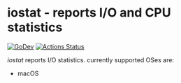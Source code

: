 # iostat - reports I/O and CPU statistics

[![GoDev][godev-image]][godev-url]
[![Actions Status][actions-image]][actions-url]

*iostat* reports I/O statistics. currently supported OSes are:

* macOS

[godev-image]: https://pkg.go.dev/badge/github.com/lufia/iostat
[godev-url]: https://pkg.go.dev/github.com/lufia/iostat
[actions-image]: https://github.com/lufia/iostat/workflows/Test/badge.svg?branch=main
[actions-url]: https://github.com/lufia/iostat/actions?workflow=Test
